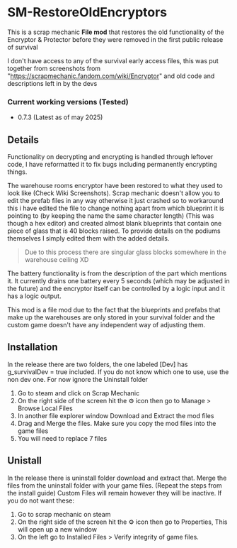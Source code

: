 # SM-RestoreOldEncryptors
This is a scrap mechanic **File mod** that restores the old functionality of the Encryptor & Protector before they were removed in the first public release of survival

I don't have access to any of the survival early access files, this was put together from screenshots from "https://scrapmechanic.fandom.com/wiki/Encryptor" and old code and descriptions left in by the devs

### Current working versions (Tested)
- 0.7.3 (Latest as of may 2025)

## Details
Functionality on decrypting and encrypting is handled through leftover code, I have reformatted it to fix bugs including permanently encrypting things.

The warehouse rooms encryptor have been restored to what they used to look like (Check Wiki Screenshots). Scrap mechanic doesn't allow you to edit the prefab files in any way otherwise it just crashed so to workaround this i have edited the file to change nothing apart from which blueprint it is pointing to (by keeping the name the same character length) (This was though a hex editor) and created almost blank blueprints that contain one piece of glass that is 40 blocks raised. To provide details on the podiums themselves I simply edited them with the added details.
> Due to this process there are singular glass blocks somewhere in the warehouse ceiling XD

The battery functionality is from the description of the part which mentions it. It currently drains one battery every 5 seconds (which may be adjusted in the future) and the encryptor itself can be controlled by a logic input and it has a logic output.

This mod is a file mod due to the fact that the blueprints and prefabs that make up the warehouses are only stored in your survival folder and the custom game doesn't have any independent way of adjusting them.

## Installation
In the release there are two folders, the one labeled [Dev] has g_survivalDev = true included. If you do not know which one to use, use the non dev one. For now ignore the Uninstall folder
1. Go to steam and click on Scrap Mechanic
2. On the right side of the screen hit the ⚙ icon then go to Manage > Browse Local Files
3. In another file explorer window Download and Extract the mod files
4. Drag and Merge the files. Make sure you copy the mod files into the game files
5. You will need to replace 7 files

## Unistall
In the release there is uninstall folder download and extract that.
Merge the files from the uninstall folder with your game files. (Repeat the steps from the install guide)
Custom Files will remain however they will be inactive. If you do not want these:
1. Go to scrap mechanic on steam
2. On the right side of the screen hit the ⚙ icon then go to Properties, This will open up a new window
3. On the left go to Installed Files > Verify integrity of game files.
